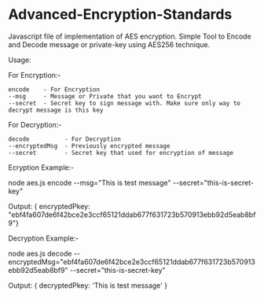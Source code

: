 # Advanced-Encryption-Standards
Javascript file of implementation of AES encryption.
Simple Tool to Encode and Decode message or private-key using AES256 technique.

Usage:

For Encryption:-

    encode    - For Encryption
    --msg     - Message or Private that you want to Encrypt
    --secret  - Secret key to sign message with. Make sure only way to decrypt message is this key

For Decryption:-

    decode          - For Decryption
    --encryptedMsg  - Previously encrypted message
    --secret        - Secret key that used for encryption of message


Ecryption Example:-

node aes.js encode --msg="This is test message" --secret="this-is-secret-key"

Output:
{ encryptedPkey: "ebf4fa607de6f42bce2e3ccf65121ddab677f631723b570913ebb92d5eab8bf9"}

 
 


Decryption Example:-

node aes.js decode --encryptedMsg="ebf4fa607de6f42bce2e3ccf65121ddab677f631723b570913ebb92d5eab8bf9" --secret="this-is-secret-key"

Output:
{ decryptedPkey: 'This is test message' }
